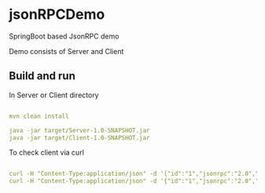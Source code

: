 # jsonRPCDemo
SpringBoot based JsonRPC demo


Demo consists of Server and Client

## Build and run
In Server or Client directory
```yaml

mvn clean install

java -jar target/Server-1.0-SNAPSHOT.jar
java -jar target/Client-1.0-SNAPSHOT.jar

```

To check client via curl

```yaml

curl -H "Content-Type:application/json" -d '{"id":"1","jsonrpc":"2.0","method":"hello","params":{"name":"Alex"}}' http://localhost:8024/demoService
curl -H "Content-Type:application/json" -d '{"id":"1","jsonrpc":"2.0","method":"getDate"}' http://localhost:8024/demoService
```
